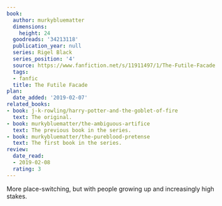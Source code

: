 ```yaml
---
book:
  author: murkybluematter
  dimensions:
    height: 24
  goodreads: '34213118'
  publication_year: null
  series: Rigel Black
  series_position: '4'
  source: https://www.fanfiction.net/s/11911497/1/The-Futile-Facade
  tags:
  - fanfic
  title: The Futile Facade
plan:
  date_added: '2019-02-07'
related_books:
- book: j-k-rowling/harry-potter-and-the-goblet-of-fire
  text: The original.
- book: murkybluematter/the-ambiguous-artifice
  text: The previous book in the series.
- book: murkybluematter/the-pureblood-pretense
  text: The first book in the series.
review:
  date_read:
  - 2019-02-08
  rating: 3
---
```


More place-switching, but with people growing up and increasingly high stakes.
